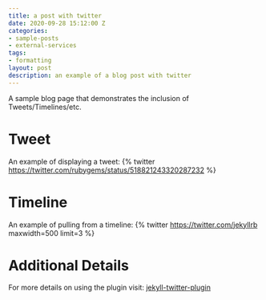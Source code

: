 ```yaml
---
title: a post with twitter
date: 2020-09-28 15:12:00 Z
categories:
- sample-posts
- external-services
tags:
- formatting
layout: post
description: an example of a blog post with twitter
---
```


A sample blog page that demonstrates the inclusion of Tweets/Timelines/etc.

# Tweet
An example of displaying a tweet:
{% twitter https://twitter.com/rubygems/status/518821243320287232 %}

# Timeline
An example of pulling from a timeline:
{% twitter https://twitter.com/jekyllrb maxwidth=500 limit=3 %}

# Additional Details
For more details on using the plugin visit: [jekyll-twitter-plugin](https://github.com/rob-murray/jekyll-twitter-plugin)
